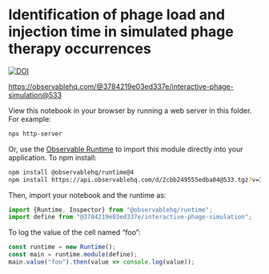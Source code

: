 # Identification of phage load and injection time in simulated phage therapy occurrences

[![DOI](https://zenodo.org/badge/505390216.svg)](https://zenodo.org/badge/latestdoi/505390216)

https://observablehq.com/@3784219e03ed337e/interactive-phage-simulation@533

View this notebook in your browser by running a web server in this folder. For
example:

~~~sh
npx http-server
~~~

Or, use the [Observable Runtime](https://github.com/observablehq/runtime) to
import this module directly into your application. To npm install:

~~~sh
npm install @observablehq/runtime@4
npm install https://api.observablehq.com/d/2cbb249555edba04@533.tgz?v=3
~~~

Then, import your notebook and the runtime as:

~~~js
import {Runtime, Inspector} from "@observablehq/runtime";
import define from "@3784219e03ed337e/interactive-phage-simulation";
~~~

To log the value of the cell named “foo”:

~~~js
const runtime = new Runtime();
const main = runtime.module(define);
main.value("foo").then(value => console.log(value));
~~~

